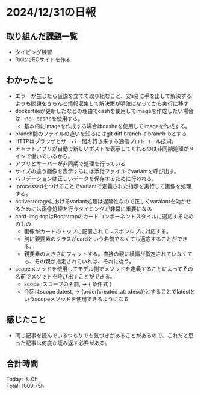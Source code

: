 # 2024/12/31の日報
## 取り組んだ課題一覧
* タイピング練習
*  RailsでECサイトを作る
## わかったこと
* エラーが生じたら仮説を立てて取り組むこと、安s易に手を出して解決するよりも問題をきちんと情報収集して解決策が明確になってから実行に移す
* dockerfileが更新したなどの理由でcashを使用してimageを作成したい場合は--no--casheを使用する。
  *  基本的にimageを作成する場合はcasheを使用してimageを作成する。
*  branch間のファイルの違いを知るにはgit diff branch-a branch-bとする
*  HTTPはブラウザとサーバー間を行き来する通信プロトコール技術。
*  チャットアプリが自動で新しいポストを表示してくれるのは非同期処理がメインで働いているから。
  *  アプリとサーバーが非同期で処理を行っている
*  サイズの違う画像を表示するには添付ファイルでvariantを呼び出す。
* バリデーションは正しいデータを保存するために行われる。
* .processedをつけることでvariantで定義された指示を実行して画像を処理する。
* activestorageにおけるvariant処理は遅延性なので正しくvaraiantを効かせるためには画像処理を行うタイミングが非常に重要になる
* card-img-topはBootstrapのカードコンポーネントスタイルに適応するためのもの
  * 画像がカードのトップに配置されてレスポンシブに対応する。
  * 別に親要素のクラスがcardという名前でなくても適応することができる。
  * 親要素の大きさにフィットする。直接の親に横幅が指定されていなくても、その親が指定されていれば、それに従う。
* scopeメソッドを使用してモデル側でメソッドを定義することによってその名前でメソッドを呼び出すことができる。
  *  scope :スコープの名前, -> { 条件式 }
  *  今回はscope :latest, -> {order(created_at: :desc)}とすることでlatestというscopeメソッドを使用できるようになる          
## 感じたこと
* 同じ記事を読んでいるつもりでも気づきがあることがあるので、これだと思った記事は何度か読み返す必要がある。
## 合計時間 
Today: ８.0h<br>
Total: 1009.75h
